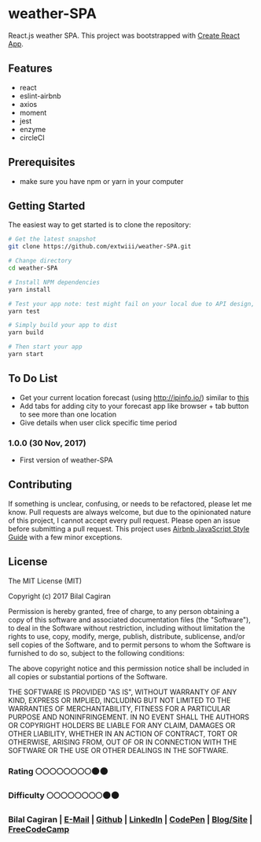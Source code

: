 # weather-SPA
React.js weather SPA. This project was bootstrapped with [Create React App](https://github.com/facebookincubator/create-react-app).

Features
--------
- react 
- eslint-airbnb
- axios
- moment
- jest
- enzyme
- circleCI

Prerequisites
-------------
- make sure you have npm or yarn in your computer

Getting Started
-------------

The easiest way to get started is to clone the repository:

```bash
# Get the latest snapshot
git clone https://github.com/extwiii/weather-SPA.git

# Change directory
cd weather-SPA

# Install NPM dependencies
yarn install

# Test your app note: test might fail on your local due to API design, weathers and time are changing every three hours
yarn test

# Simply build your app to dist
yarn build

# Then start your app 
yarn start

```

To Do List
-------------
- Get your current location forecast (using http://ipinfo.io/) similar to [this](https://codepen.io/extwiii/pen/GqqRwV)
- Add tabs for adding city to your forecast app like browser + tab button to see more than one location
- Give details when user click specific time period


### 1.0.0 (30 Nov, 2017)
- First version of weather-SPA

Contributing
------------

If something is unclear, confusing, or needs to be refactored, please let me know.
Pull requests are always welcome, but due to the opinionated nature of this
project, I cannot accept every pull request. Please open an issue before
submitting a pull request. This project uses
[Airbnb JavaScript Style Guide](https://github.com/airbnb/javascript) with a
few minor exceptions.

License
-------

The MIT License (MIT)

Copyright (c) 2017 Bilal Cagiran

Permission is hereby granted, free of charge, to any person obtaining a copy of this software and associated documentation files (the "Software"), to deal in the Software without restriction, including without limitation the rights to use, copy, modify, merge, publish, distribute, sublicense, and/or sell copies of the Software, and to permit persons to whom the Software is furnished to do so, subject to the following conditions:

The above copyright notice and this permission notice shall be included in all copies or substantial portions of the Software.

THE SOFTWARE IS PROVIDED "AS IS", WITHOUT WARRANTY OF ANY KIND, EXPRESS OR IMPLIED, INCLUDING BUT NOT LIMITED TO THE WARRANTIES OF MERCHANTABILITY, FITNESS FOR A PARTICULAR PURPOSE AND NONINFRINGEMENT. IN NO EVENT SHALL THE AUTHORS OR COPYRIGHT HOLDERS BE LIABLE FOR ANY CLAIM, DAMAGES OR OTHER LIABILITY, WHETHER IN AN ACTION OF CONTRACT, TORT OR OTHERWISE, ARISING FROM, OUT OF OR IN CONNECTION WITH THE SOFTWARE OR THE USE OR OTHER DEALINGS IN THE SOFTWARE.

### Rating :full_moon::full_moon::full_moon::full_moon::full_moon::full_moon::full_moon::full_moon::new_moon::new_moon:
### Difficulty :full_moon::full_moon::full_moon::full_moon::full_moon::full_moon::full_moon::full_moon::new_moon::new_moon:

### Bilal Cagiran  | [E-Mail](mailto:bcagiran@hotmail.com) | [Github](https://github.com/extwiii/) | [LinkedIn](https://linkedin.com/in/bilalcagiran) | [CodePen](http://codepen.io/extwiii/) | [Blog/Site](http://bilalcagiran.com) | [FreeCodeCamp](https://www.freecodecamp.com/extwiii) 


